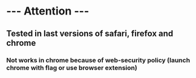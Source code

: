 # --- Attention ---
## Tested in last versions of safari, firefox and chrome
### Not works in chrome because of web-security policy (launch chrome with flag or use browser extension)






